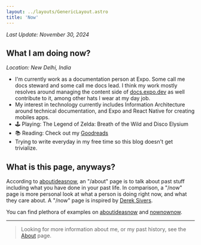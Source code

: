 ```yaml
---
layout: ../layouts/GenericLayout.astro
title: 'Now'
---
```


_Last Update: November 30, 2024_

## What I am doing now?

_Location: New Delhi, India_

- I'm currently work as a documentation person at Expo. Some call me docs steward and some call me docs lead. I think my work mostly resolves around managing the content side of [docs.expo.dev](https://docs.expo.dev) as well contribute to it, among other hats I wear at my day job.
- My interest in technology currently includes Information Architecture around technical documentation, and Expo and React Native for creating mobiles apps.
- 🕹️ Playing: The Legend of Zelda: Breath of the Wild and Disco Elysium
- 📚 Reading: Check out my [Goodreads](https://www.goodreads.com/author/show/17657541.Aman_Mittal)
- Trying to write everyday in my free time so this blog doesn't get trivialize.

## What is this page, anyways?

According to [aboutideasnow](https://aboutideasnow.com/about), an
"/about" page is to talk about past stuff including what you have done in your past life. In comparison, a "/now" page is more personal look at what a person is doing right now, and what they care about. A "/now" page is inspired by [Derek Sivers](https://sive.rs/now).

You can find plethora of examples on [aboutideasnow](https://aboutideasnow.com/about) and [nownownow](https://nownownow.com/).

---

> Looking for more information about me, or my past history, see the [About](/about) page.
